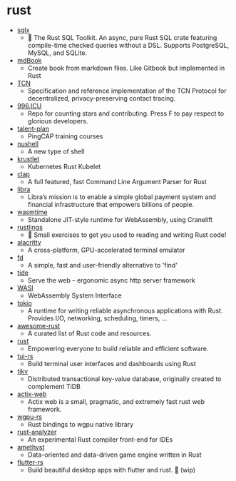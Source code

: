 # rust
- [sqlx](https://github.com/launchbadge/sqlx)
  - 🧰 The Rust SQL Toolkit. An async, pure Rust SQL crate featuring compile-time checked queries without a DSL. Supports PostgreSQL, MySQL, and SQLite.
- [mdBook](https://github.com/rust-lang/mdBook)
  - Create book from markdown files. Like Gitbook but implemented in Rust
- [TCN](https://github.com/TCNCoalition/TCN)
  - Specification and reference implementation of the TCN Protocol for decentralized, privacy-preserving contact tracing.
- [996.ICU](https://github.com/996icu/996.ICU)
  - Repo for counting stars and contributing. Press F to pay respect to glorious developers.
- [talent-plan](https://github.com/pingcap/talent-plan)
  - PingCAP training courses
- [nushell](https://github.com/nushell/nushell)
  - A new type of shell
- [krustlet](https://github.com/deislabs/krustlet)
  - Kubernetes Rust Kubelet
- [clap](https://github.com/clap-rs/clap)
  - A full featured, fast Command Line Argument Parser for Rust
- [libra](https://github.com/libra/libra)
  - Libra’s mission is to enable a simple global payment system and financial infrastructure that empowers billions of people.
- [wasmtime](https://github.com/bytecodealliance/wasmtime)
  - Standalone JIT-style runtime for WebAssembly, using Cranelift
- [rustlings](https://github.com/rust-lang/rustlings)
  - 🦀 Small exercises to get you used to reading and writing Rust code!
- [alacritty](https://github.com/alacritty/alacritty)
  - A cross-platform, GPU-accelerated terminal emulator
- [fd](https://github.com/sharkdp/fd)
  - A simple, fast and user-friendly alternative to 'find'
- [tide](https://github.com/http-rs/tide)
  - Serve the web – ergonomic async http server framework
- [WASI](https://github.com/WebAssembly/WASI)
  - WebAssembly System Interface
- [tokio](https://github.com/tokio-rs/tokio)
  - A runtime for writing reliable asynchronous applications with Rust. Provides I/O, networking, scheduling, timers, ...
- [awesome-rust](https://github.com/rust-unofficial/awesome-rust)
  - A curated list of Rust code and resources.
- [rust](https://github.com/rust-lang/rust)
  - Empowering everyone to build reliable and efficient software.
- [tui-rs](https://github.com/fdehau/tui-rs)
  - Build terminal user interfaces and dashboards using Rust
- [tikv](https://github.com/tikv/tikv)
  - Distributed transactional key-value database, originally created to complement TiDB
- [actix-web](https://github.com/actix/actix-web)
  - Actix web is a small, pragmatic, and extremely fast rust web framework.
- [wgpu-rs](https://github.com/gfx-rs/wgpu-rs)
  - Rust bindings to wgpu native library
- [rust-analyzer](https://github.com/rust-analyzer/rust-analyzer)
  - An experimental Rust compiler front-end for IDEs
- [amethyst](https://github.com/amethyst/amethyst)
  - Data-oriented and data-driven game engine written in Rust
- [flutter-rs](https://github.com/flutter-rs/flutter-rs)
  - Build beautiful desktop apps with flutter and rust. 🌠 (wip)
